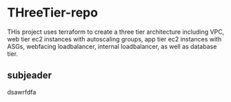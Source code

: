 # THreeTier-repo

THis project uses terraform to create a three tier architecture including VPC, web tier ec2 instances with autoscaling groups, app tier ec2 instances with ASGs, webfacing loadbalancer, internal loadbalancer, as well as database tier. 


## subjeader 

dsawrfdfa